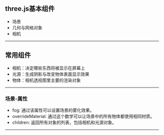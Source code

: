 ## three.js基本组件
- 场景
- 几何与网格对象
- 相机
---
## 常用组件
- 相机：决定哪些东西将被显示在屏幕上
- 光源：生成阴影与改变物体表面显示效果
- 物体：相机透视图里主要的渲染对象
---
### 场景-属性
- fog: 通过该属性可以设置场景的雾化效果。
- overrideMaterial: 通过这个数学可以让场景中的所有物体都使用相同材质。
- children: 返回所有对象的列表，包括相机和光源对象。
---
